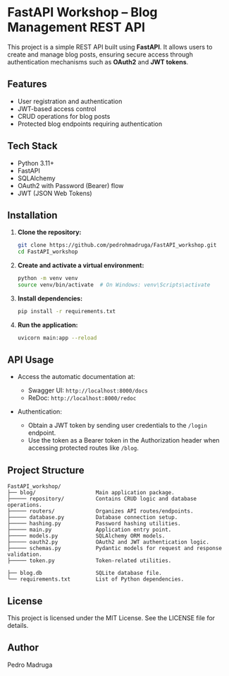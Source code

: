 # FastAPI Workshop – Blog Management REST API

This project is a simple REST API built using **FastAPI**. It allows users to create and manage blog posts, ensuring secure access through authentication mechanisms such as **OAuth2** and **JWT tokens**.

## Features

* User registration and authentication
* JWT-based access control
* CRUD operations for blog posts
* Protected blog endpoints requiring authentication

## Tech Stack

* Python 3.11+
* FastAPI
* SQLAlchemy
* OAuth2 with Password (Bearer) flow
* JWT (JSON Web Tokens)

## Installation

1. **Clone the repository:**

   ```bash
   git clone https://github.com/pedrohmadruga/FastAPI_workshop.git
   cd FastAPI_workshop
   ```

2. **Create and activate a virtual environment:**

   ```bash
   python -m venv venv
   source venv/bin/activate  # On Windows: venv\Scripts\activate
   ```

3. **Install dependencies:**

   ```bash
   pip install -r requirements.txt
   ```

4. **Run the application:**

   ```bash
   uvicorn main:app --reload
   ```

## API Usage

* Access the automatic documentation at:

  * Swagger UI: `http://localhost:8000/docs`
  * ReDoc: `http://localhost:8000/redoc`

* Authentication:

  * Obtain a JWT token by sending user credentials to the `/login` endpoint.
  * Use the token as a Bearer token in the Authorization header when accessing protected routes like `/blog`.

## Project Structure

```
FastAPI_workshop/
├── blog/                   Main application package.
├───── repository/          Contains CRUD logic and database operations.
├───── routers/             Organizes API routes/endpoints.
├───── database.py          Database connection setup.
├───── hashing.py           Password hashing utilities.
├───── main.py              Application entry point.
├───── models.py            SQLAlchemy ORM models.
├───── oauth2.py            OAuth2 and JWT authentication logic.
├───── schemas.py           Pydantic models for request and response validation.
├───── token.py             Token-related utilities.

├── blog.db                 SQLite database file.
└── requirements.txt        List of Python dependencies.
```

## License

This project is licensed under the MIT License. See the LICENSE file for details.

## Author

Pedro Madruga
